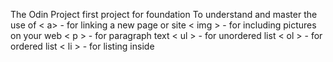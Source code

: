 The Odin Project first project for foundation
To understand and master the use of 
< a>  - for linking a new page or site
< img > - for including pictures on your web
< p > - for paragraph text
< ul > - for unordered list
< ol > - for ordered list
< li > - for listing inside 